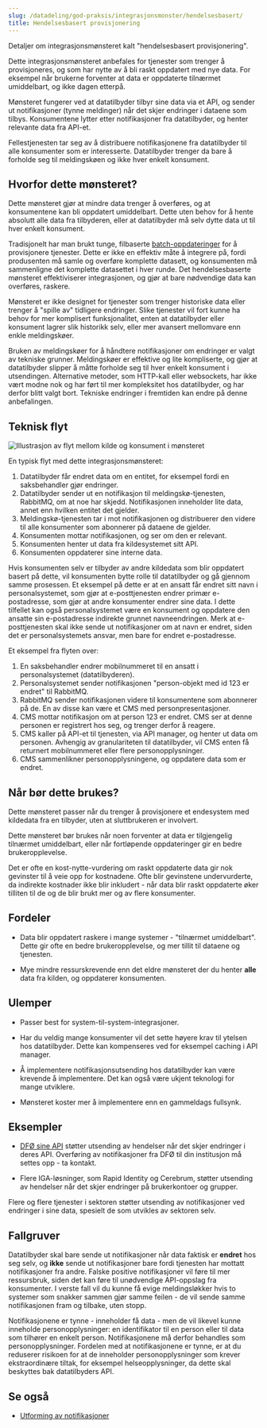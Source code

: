 ```yaml
---
slug: /datadeling/god-praksis/integrasjonsmonster/hendelsesbasert/
title: Hendelsesbasert provisjonering
---
```


Detaljer om integrasjonsmønsteret kalt "hendelsesbasert provisjonering".

Dette integrasjonsmønsteret anbefales for tjenester som trenger å
provisjoneres, og som har nytte av å bli raskt oppdatert med nye data. For
eksempel når brukerne forventer at data er oppdaterte tilnærmet umiddelbart, og
ikke dagen etterpå.

Mønsteret fungerer ved at datatilbyder tilbyr sine data via et API, og sender
ut notifikasjoner (tynne meldinger) når det skjer endringer i dataene som
tilbys. Konsumentene lytter etter notifikasjoner fra datatilbyder, og henter
relevante data fra API-et.

Fellestjenesten tar seg av å distribuere notifikasjonene fra datatilbyder til
alle konsumenter som er interesserte. Datatilbyder trenger da bare å forholde
seg til meldingskøen og ikke hver enkelt konsument.

## Hvorfor dette mønsteret?

Dette mønsteret gjør at mindre data trenger å overføres, og at konsumentene kan
bli oppdatert umiddelbart. Dette uten behov for å hente absolutt alle data fra
tilbyderen, eller at datatilbyder må selv dytte data ut til hver enkelt
konsument.

Tradisjonelt har man brukt tunge, filbaserte
[batch-oppdateringer](/docs/datadeling/god-praksis/integrasjonsmonster/gammeldags-batch)
for å provisjonere tjenester. Dette er ikke en effektiv måte å integrere
på, fordi produsenten må samle og overføre komplette datasett, og konsumenten
må sammenligne det komplette datasettet i hver runde. Det hendelsesbaserte
mønsteret effektiviserer integrasjonen, og gjør at bare nødvendige data kan
overføres, raskere.

Mønsteret er ikke designet for tjenester som trenger historiske data eller
trenger å "spille av" tidligere endringer. Slike tjenester vil fort kunne ha
behov for mer komplisert funksjonalitet, enten at datatilbyder eller konsument
lagrer slik historikk selv, eller mer avansert mellomvare enn enkle
meldingskøer.

Bruken av meldingskøer for å håndtere notifikasjoner om endringer er valgt av
tekniske grunner. Meldingskøer er effektive og lite kompliserte, og gjør at
datatilbyder slipper å måtte forholde seg til hver enkelt konsument i
utsendingen. Alternative metoder, som HTTP-kall eller websockets, har ikke vært
modne nok og har ført til mer kompleksitet hos datatilbyder, og har derfor
blitt valgt bort. Tekniske endringer i fremtiden kan endre på denne
anbefalingen.

## Teknisk flyt

![Illustrasjon av flyt mellom kilde og konsument i mønsteret](/datadeling/img/ws-mq-sirkel.png)

En typisk flyt med dette integrasjonsmønsteret:

1. Datatilbyder får endret data om en entitet, for eksempel fordi en
   saksbehandler gjør endringer.
2. Datatilbyder sender ut en notifikasjon til meldingskø-tjenesten, RabbitMQ,
   om at noe har skjedd. Notifikasjonen inneholder lite data, annet enn hvilken
   entitet det gjelder.
3. Meldingskø-tjenesten tar i mot notifikasjonen og distribuerer den videre til
   alle konsumenter som abonnerer på dataene de gjelder.
4. Konsumenten mottar notifikasjonen, og ser om den er relevant.
5. Konsumenten henter ut data fra kildesystemet sitt API.
6. Konsumenten oppdaterer sine interne data.

Hvis konsumenten selv er tilbyder av andre kildedata som blir oppdatert basert
på dette, vil konsumenten bytte rolle til datatilbyder og gå gjennom samme
prosessen. Et eksempel på dette er at en ansatt får endret sitt navn i
personalsystemet, som gjør at e-posttjenesten endrer primær e-postadresse, som
gjør at andre konsumenter endrer sine data. I dette tilfellet kan også
personalsystemet være en konsument og oppdatere den ansatte sin e-postadresse
indirekte grunnet navneendringen. Merk at e-posttjenesten skal ikke sende ut
notifikasjoner om at navn er endret, siden det er personalsystemets ansvar,
men bare for endret e-postadresse.

Et eksempel fra flyten over:

1. En saksbehandler endrer mobilnummeret til en ansatt i personalsystemet
   (datatilbyderen).
2. Personalsystemet sender notifikasjonen "person-objekt med id 123 er endret"
   til RabbitMQ.
3. RabbitMQ sender notifikasjonen videre til konsumentene som abonnerer på de.
   En av disse kan være et CMS med personpresentasjoner.
4. CMS mottar notifikasjon om at person 123 er endret. CMS ser at denne
   personen er registrert hos seg, og trenger derfor å reagere.
5. CMS kaller på API-et til tjenesten, via API manager, og henter ut data om
   personen. Avhengig av granulariteten til datatilbyder, vil CMS enten få
   returnert mobilnummeret eller flere personopplysninger.
6. CMS sammenlikner personopplysningene, og oppdatere data som er endret.

## Når bør dette brukes?

Dette mønsteret passer når du trenger å provisjonere et endesystem med
kildedata fra en tilbyder, uten at sluttbrukeren er involvert.

Dette mønsteret bør brukes når noen forventer at data er tilgjengelig tilnærmet
umiddelbart, eller når fortløpende oppdateringer gir en bedre brukeropplevelse.

Det er ofte en kost-nytte-vurdering om raskt oppdaterte data gir nok gevinster
til å veie opp for kostnadene. Ofte blir gevinstene undervurderte, da indirekte
kostnader ikke blir inkludert - når data blir raskt oppdaterte øker tilliten
til de og de blir brukt mer og av flere konsumenter.

## Fordeler

- Data blir oppdatert raskere i mange systemer - "tilnærmet umiddelbart". Dette
  gir ofte en bedre brukeropplevelse, og mer tillit til dataene og tjenesten.

- Mye mindre ressurskrevende enn det eldre mønsteret der du henter **alle**
  data fra kilden, og oppdaterer konsumenten.

## Ulemper

- Passer best for system-til-system-integrasjoner.

- Har du veldig mange konsumenter vil det sette høyere krav til ytelsen hos
  datatilbyder. Dette kan kompenseres ved for eksempel caching i API manager.

- Å implementere notifikasjonsutsending hos datatilbyder kan være krevende å
  implementere. Det kan også være ukjent teknologi for mange utviklere.

- Mønsteret koster mer å implementere enn en gammeldags fullsynk.

## Eksempler

- [DFØ sine API](https://api-portal.dfo.no/) støtter utsending av hendelser når
  det skjer endringer i deres API. Overføring av notifikasjoner fra DFØ til din
  institusjon må settes opp - ta kontakt.

- Flere IGA-løsninger, som Rapid Identity og Cerebrum, støtter utsending av
  hendelser når det skjer endringer på brukerkontoer og grupper.

Flere og flere tjenester i sektoren støtter utsending av notifikasjoner ved
endringer i sine data, spesielt de som utvikles av sektoren selv.

## Fallgruver

Datatilbyder skal bare sende ut notifikasjoner når data faktisk er **endret**
hos seg selv, og **ikke** sende ut notifikasjoner bare fordi tjenesten har
mottatt notifikasjoner fra andre. Falske positive notifikasjoner vil føre til
mer ressursbruk, siden det kan føre til unødvendige API-oppslag fra
konsumenter. I verste fall vil du kunne få evige meldingsløkker hvis to
systemer som snakker sammen gjør samme feilen - de vil sende samme
notifikasjonen fram og tilbake, uten stopp.

Notifikasjonene er tynne - inneholder få data - men de vil likevel kunne
inneholde personopplysninger: en identifikator til en person eller til data som
tilhører en enkelt person. Notifikasjonene må derfor behandles som
personopplysninger. Fordelen med at notifikasjonene er tynne, er at du
reduserer risikoen for at de inneholder personopplysninger som krever
ekstraordinære tiltak, for eksempel helseopplysninger, da dette skal beskyttes
bak datatilbyders API.

## Se også

- [Utforming av notifikasjoner](/docs/datadeling/god-praksis/notifikasjonsdesign)
